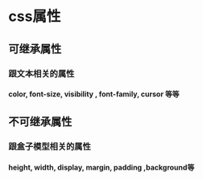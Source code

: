 # css属性

## 可继承属性

### 跟文本相关的属性

#### color, font-size, visibility , font-family, cursor 等等

## 不可继承属性

### 跟盒子模型相关的属性

#### height, width, display, margin, padding ,background等
